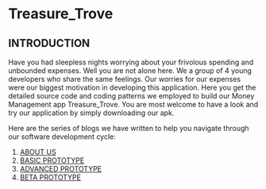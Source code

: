# Treasure_Trove


## INTRODUCTION <br>
Have you had sleepless nights worrying about your frivolous spending and unbounded expenses. Well you are not alone here. We a group of 4 young developers who share the same feelings. Our worries for our expenses were our biggest motivation in developing this application. Here you get the detailed source code and coding patterns we employed to build our Money Management app Treasure_Trove. You are most welcome to have a look and try our application by simply downloading our apk.

Here are the series of blogs we have written to help you navigate through our software development cycle:



1. [ABOUT US](https://code.ovgu.de/maslam/treasure_trove/-/wikis/About-our-team)
2. [BASIC PROTOTYPE](https://code.ovgu.de/maslam/treasure_trove/-/wikis/Basic-Prototype)
3. [ADVANCED PROTOTYPE](https://code.ovgu.de/maslam/treasure_trove/-/wikis/Advanced-Prototype)
4. [BETA PROTOTYPE](https://code.ovgu.de/maslam/treasure_trove/-/wikis/Beta-Prototype)
   







